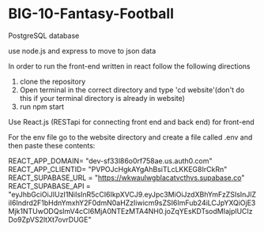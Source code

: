 # BIG-10-Fantasy-Football

PostgreSQL database 

use node.js and express to move to json data

In order to run the front-end written in react follow the following directions
1. clone the repository
2. Open terminal in the correct directory and type 'cd website'(don't do this if your terminal directory is already in website)
3. run npm start

Use React.js (RESTapi for connecting front end and back end) for front-end

For the env file go to the website directory and create a file called .env and then paste these contents:


REACT_APP_DOMAIN= "dev-sf33l86o0rf758ae.us.auth0.com"
REACT_APP_CLIENTID= "PVPOJcHgkAYgAhBsiTLcLKKEG8IrCkRn"
REACT_SUPABASE_URL = "https://wkwaulwgblacatvcthvs.supabase.co"
REACT_SUPABASE_API = "eyJhbGciOiJIUzI1NiIsInR5cCI6IkpXVCJ9.eyJpc3MiOiJzdXBhYmFzZSIsInJlZiI6Indrd2F1bHdnYmxhY2F0dmN0aHZzIiwicm9sZSI6ImFub24iLCJpYXQiOjE3Mjk1NTUwODQsImV4cCI6MjA0NTEzMTA4NH0.joZqYEsKDTsodMIajplUCIzDo9ZpVS2ltXt7ovrDUGE"

